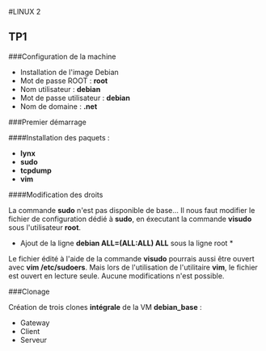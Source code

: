 #LINUX 2

## TP1

###Configuration de la machine

* Installation de l'image Debian
* Mot de passe ROOT : **root**
* Nom utilisateur : **debian** 
* Mot de passe utilisateur : **debian**
* Nom de domaine : **.net**

###Premier démarrage

####Installation des paquets :

* **lynx**
* **sudo**
* **tcpdump**
* **vim**

####Modification des droits

La commande **sudo** n'est pas disponible de base... Il nous faut modifier le fichier de configuration dédié à **sudo**, en éxecutant
la commande **visudo** sous l'utilisateur **root**.

* Ajout de la ligne **debian  ALL=(ALL:ALL)  ALL** sous la ligne root *

Le fichier édité à l'aide de la commande **visudo** pourrais aussi être ouvert avec **vim /etc/sudoers**.
Mais lors de l'utilisation de l'utilitaire **vim**, le fichier est ouvert en lecture seule. Aucune modifications n'est possible.

###Clonage

Création de trois clones **intégrale** de la VM **debian_base** :
* Gateway
* Client
* Serveur




